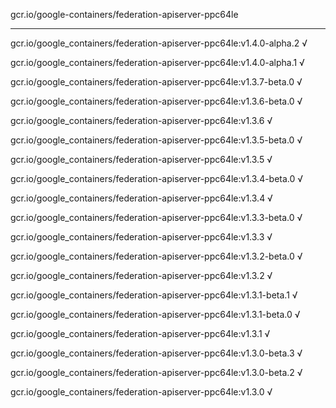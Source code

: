 gcr.io/google-containers/federation-apiserver-ppc64le 

----
gcr.io/google_containers/federation-apiserver-ppc64le:v1.4.0-alpha.2 √

gcr.io/google_containers/federation-apiserver-ppc64le:v1.4.0-alpha.1 √

gcr.io/google_containers/federation-apiserver-ppc64le:v1.3.7-beta.0 √

gcr.io/google_containers/federation-apiserver-ppc64le:v1.3.6-beta.0 √

gcr.io/google_containers/federation-apiserver-ppc64le:v1.3.6 √

gcr.io/google_containers/federation-apiserver-ppc64le:v1.3.5-beta.0 √

gcr.io/google_containers/federation-apiserver-ppc64le:v1.3.5 √

gcr.io/google_containers/federation-apiserver-ppc64le:v1.3.4-beta.0 √

gcr.io/google_containers/federation-apiserver-ppc64le:v1.3.4 √

gcr.io/google_containers/federation-apiserver-ppc64le:v1.3.3-beta.0 √

gcr.io/google_containers/federation-apiserver-ppc64le:v1.3.3 √

gcr.io/google_containers/federation-apiserver-ppc64le:v1.3.2-beta.0 √

gcr.io/google_containers/federation-apiserver-ppc64le:v1.3.2 √

gcr.io/google_containers/federation-apiserver-ppc64le:v1.3.1-beta.1 √

gcr.io/google_containers/federation-apiserver-ppc64le:v1.3.1-beta.0 √

gcr.io/google_containers/federation-apiserver-ppc64le:v1.3.1 √

gcr.io/google_containers/federation-apiserver-ppc64le:v1.3.0-beta.3 √

gcr.io/google_containers/federation-apiserver-ppc64le:v1.3.0-beta.2 √

gcr.io/google_containers/federation-apiserver-ppc64le:v1.3.0 √

